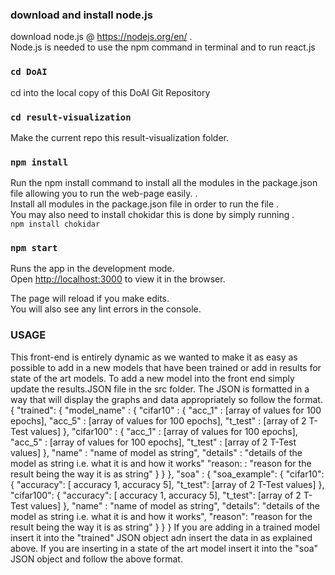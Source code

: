 ### download and install node.js
download node.js @ https://nodejs.org/en/ .\
Node.js is needed to use the npm command in terminal and to run react.js

### `cd DoAI`
cd into the local copy of this DoAI Git Repository

### `cd result-visualization`
Make the current repo this result-visualization folder. 

### `npm install`
Run the npm install command to install all the modules in the package.json file allowing you to run the web-page easily. .\
Install all modules in the package.json file in order to run the file .\
You may also need to install chokidar this is done by  simply running .\
`npm install chokidar`

### `npm start`
Runs the app in the development mode.\
Open [http://localhost:3000](http://localhost:3000) to view it in the browser.

The page will reload if you make edits.\
You will also see any lint errors in the console.

### USAGE
This front-end is entirely dynamic as we wanted to make it as easy as possible to add in a new models that have been trained or add in results for state of the art models. To add a new model into the front end simply update the results.JSON file in the src folder. The JSON is formatted in a way that will display the graphs and data appropriately so follow the format.\
    {
        "trained": {
            "model_name" : {
                "cifar10" : {
                    "acc_1" : [array of values for 100 epochs],
                    "acc_5" : [array of values for 100 epochs],
                    "t_test" : [array of 2 T-Test values]
                    },
                "cifar100" : {
                    "acc_1" : [array of values for 100 epochs],
                    "acc_5" : [array of values for 100 epochs],
                    "t_test" : [array of 2 T-Test values]
                    },
                "name" : "name of model as string",
                "details" : "details of the model as string i.e. what it is and how it works"
                "reason: : "reason for the result being the way it is as string"
                } 
            } 
        },
        "soa" : {
            "soa_example": {
                "cifar10": {
                    "accuracy": [ accuracy 1, accuracy 5],
                    "t_test": [array of 2 T-Test values]
                },
                "cifar100": {
                    "accuracy": [ accuracy 1, accuracy 5],
                    "t_test": [array of 2 T-Test values]
                },
                "name" : "name of model as string",
                "details": "details of the model as string i.e. what it is and how it works",
                "reason": "reason for the result being the way it is as string"
            }
        }
    }
If you are adding in a trained model insert it into the "trained" JSON object adn insert the data in as explained above. If you are inserting in a state of the art model insert it into the "soa" JSON object and follow the above format.